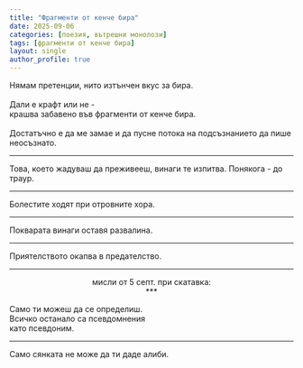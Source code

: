 ```yaml
---
title: "Фрагменти от кенче бира"
date: 2025-09-06
categories: [поезия, вътрешни монолози]
tags: [фрагменти от кенче бира]
layout: single
author_profile: true
---
```


<div class="poem3">

Нямам претенции, нито изтънчен вкус за бира. <br/>
 <br/>
Дали е крафт или не - <br/>
крашва забавено във фрагменти от кенче бира.<br/>
<br/>
Достатъчно е да ме замае и да пусне потока на подсъзнанието да пише неосъзнато. <br/>
<hr/>


Това, което жадуваш да преживееш, винаги те изпитва. Понякога - до траур.
<hr/>

Болестите ходят при отровните хора.
<hr/>

Покварата винаги оставя развалина.

<hr/>

Приятелството окапва в предателство.
<hr/>

<p align="center">
мисли от 5 септ. при скатавка: <br/>
***
</p>

Само ти можеш да се определиш. <br/>
Всичко останало са псевдомнения <br/>
като псевдоним.<br/>
<hr/>
Само сянката не може да ти даде алиби.

</div>